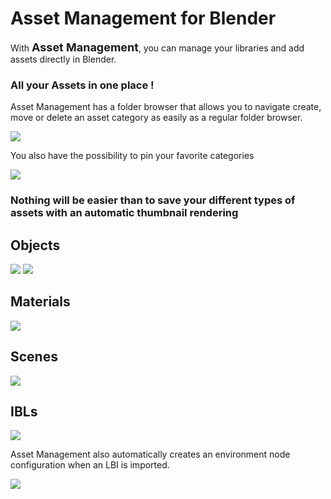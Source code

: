 # Asset Management for Blender

With <font size="+1"><strong>Asset Management</strong></font>, you can manage 
your libraries and add assets 
directly in Blender.

### All your Assets in one place !

Asset Management has a folder browser that allows you to navigate 
create, move or delete an asset category as easily as a regular folder browser.

<img src="http://blscripts.com/asset_management/images/INTRO_A.jpg" />

You also have the possibility to pin your favorite categories

<img src="http://blscripts.com/asset_management/images/PINNED_CATEGORIES.jpg" />

### Nothing will be easier than to save your different types of assets with an automatic thumbnail rendering

## Objects
<img src="http://blscripts.com/asset_management/images/ASSETS.jpg" />

<img src="http://blscripts.com/asset_management/images/CHOCOFUR.jpg" />

## Materials
<img src="http://blscripts.com/asset_management/images/MATERIALS.jpg" />

## Scenes
<img src="http://blscripts.com/asset_management/images/SCENES.jpg" />

## IBLs
<img src="http://blscripts.com/asset_management/images/IBLS.jpg" />

Asset Management also automatically creates an environment node configuration when an LBI is imported.

<img src="http://blscripts.com/asset_management/images/IBL_PANEL.jpg" />
